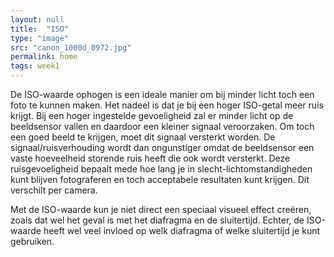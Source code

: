 ```yaml
---
layout: null
title:  "ISO"
type: "image"
src: "canon_1000d_0972.jpg"
permalink: home
tags: week1
---
```


De ISO-waarde ophogen is een ideale manier om bij minder licht toch een foto te kunnen maken. Het nadeel is dat je bij een hoger ISO-getal meer ruis krijgt. Bij een hoger ingestelde gevoeligheid zal er minder licht op de beeldsensor vallen en daardoor een kleiner signaal veroorzaken. Om toch een goed beeld te krijgen, moet dit signaal versterkt worden. De signaal/ruisverhouding wordt dan ongunstiger omdat de beeldsensor een vaste hoeveelheid storende ruis heeft die ook wordt versterkt. Deze ruisgevoeligheid bepaalt mede hoe lang je in slecht-lichtomstandigheden kunt blijven fotograferen en toch acceptabele resultaten kunt krijgen. Dit verschilt per camera.

Met de ISO-waarde kun je niet direct een speciaal visueel effect creëren, zoals dat wel het geval is met het diafragma en de sluitertijd. Echter, de ISO-waarde heeft wel veel invloed op welk diafragma of welke sluitertijd je kunt gebruiken.
